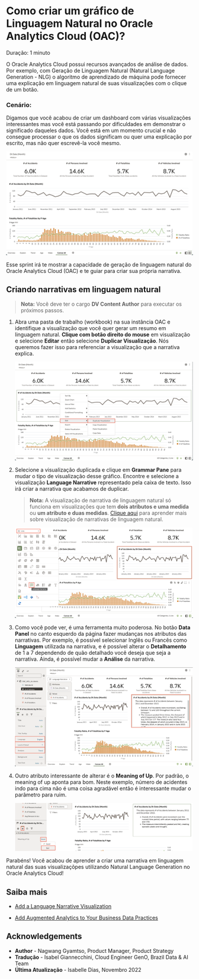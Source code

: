 # Como criar um gráfico de Linguagem Natural no Oracle Analytics Cloud (OAC)?

Duração: 1 minuto

O Oracle Analytics Cloud possui recursos avançados de análise de dados. Por exemplo, com  Geração de Linguagem Natural (Natural Language Generation - NLG) o algoritmo de aprendizado de máquina pode fornecer uma explicação em linguagem natural de suas visualizações com o clique de um botão.

### **Cenário:**
Digamos que você acabou de criar um dashboard com várias visualizações interessantes mas você está passando por dificuldades em demonstrar o significado daqueles dados. Você está em um momento crucial e não consegue processar o que os dados significam ou quer uma explicação por escrito, mas não quer escrevê-la você mesmo.

![Situação](images/situation.png)

Esse sprint irá te mostrar a capacidade de geração de linguagem natural do Oracle Analytics Cloud (OAC) e te guiar para criar sua própria narrativa.

## Criando narrativas em linguagem natural

>**Nota:** Você deve ter o cargo **DV Content Author** para executar os próximos passos.

1. Abra uma pasta de trabalho (workbook) na sua instância OAC e identifique a visualização que você quer gerar um resumo em linguagem natural. **Clique com botão direito do mouse** em visualização e selecione **Editar** então selecione **Duplicar Visualização**. Nós queremos fazer isso para referenciar a visualização que a narrativa explica.

    ![Duplicando a Visualização](images/duplicate-visualization.png)

2. Selecione a visualização duplicada e clique em **Grammar Pane** para mudar o tipo de visualização desse gráfico. Encontre e selecione a visualização **Language Narrative** representado pela caixa de texto. Isso irá criar a narrativa que acabamos de duplicar.

    >**Nota:** A visualização de narrativa de linguagem natural só funciona em visualizações que tem **dois atributos e uma medida** ou **um atributo e duas medidas**. [Clique aqui](https://docs.oracle.com/en/cloud/paas/analytics-cloud/acubi/add-language-narrative-visualization.html#GUID-237A860A-22E9-4F5A-B6A5-22DE3EA7CCAA) para aprender mais sobre visualização de narrativas de linguagem natural.

    ![Selecione 'language narrative'](images/change-viz.png)

3. Como você pode ver, é uma ferramenta muito poderosa. No botão **Data Panel** no canto esquerdo da página fazer mudanças nos atributos das narrativas. Por exemplo, é possível selecionar Inglês ou Francês como **Linguagem** utilizada na narrativa, e é possível alterar o **Detalhamento** de 1 a 7 dependendo de quão detalhado você deseja que seja a narrativa. Ainda, é possível mudar a **Análise** da narrativa.

    ![Atributos](images/attributes.png)

4. Outro atributo interessante de alterar é o **Meaning of Up**. Por padrão, o meaning of up aponta para bom. Neste exemplo, número de acidentes indo para cima não é uma coisa agradável então é interessante mudar o parâmetro para ruim.

    ![Meaning of up](images/change-meaning.png)


Parabéns! Você acabou de aprender a criar uma narrativa em linguagem natural das suas visualizaçõpes utilizando Natural Language Generation no Oracle Analytics Cloud!

## Saiba mais
* [Add a Language Narrative Visualization](https://docs.oracle.com/en/cloud/paas/analytics-cloud/acubi/add-language-narrative-visualization.html#GUID-F25DA183-DFFB-4788-8581-B6D935A26EE9)

* [Add Augmented Analytics to Your Business Data Practices](https://blogs.oracle.com/analytics/post/add-augmented-analytics-to-your-business-data-practices)

## Acknowledgements
* **Author** - Nagwang Gyamtso, Product Manager, Product Strategy
* **Tradução** - Isabel Giannecchini, Cloud Engineer GenO, Brazil Data & AI Team
* **Última Atualização** - Isabelle Dias,  Novembro 2022